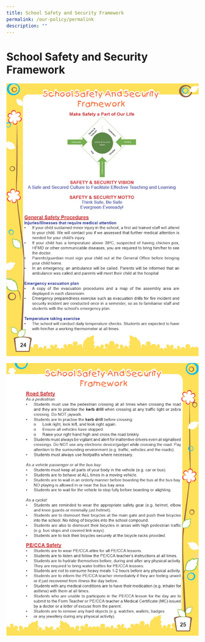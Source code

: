 ```yaml
---
title: School Safety and Security Framework
permalink: /our-policy/permalink
description: ""
---
```

# **School Safety and Security Framework**

![](/images/Evergreen_Diary_22_Final-part-11024_1.jpg)

![](/images/Evergreen_Diary_22_Final-part-21024_1.jpg)